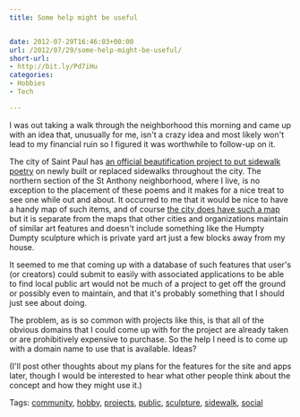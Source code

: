 ```yaml
---
title: Some help might be useful


date: 2012-07-29T16:46:03+00:00
url: /2012/07/29/some-help-might-be-useful/
short-url:
- http://bit.ly/Pd7iHu
categories:
- Hobbies
- Tech

---
```

<div class='microid-mailto+http:sha1:f3c0b363a75007a2491129fa5256c8704c59d878'>

I was out taking a walk through the neighborhood this morning and came up with an idea that, unusually for me, isn't a crazy idea and most likely won't lead to my financial ruin so I figured it was worthwhile to follow-up on it.



The city of Saint Paul has <a href="http://www.stpaul.gov/index.aspx?NID=2820" target="_blank">an official beautification project to put sidewalk poetry</a> on newly built or replaced sidewalks throughout the city. The northern section of the St Anthony neighborhood, where I live, is no exception to the placement of these poems and it makes for a nice treat to see one while out and about. It occurred to me that it would be nice to have a handy map of such items, and of course <a href="http://publicartstpaul.org/everydaysidewalk/map.html" target="_blank">the city does have such a map</a> but it is separate from the maps that other cities and organizations maintain of similar art features and doesn't include something like the Humpty Dumpty sculpture which is private yard art just a few blocks away from my house.



It seemed to me that coming up with a database of such features that user's (or creators) could submit to easily with associated applications to be able to find local public art would not be much of a project to get off the ground or possibly even to maintain, and that it's probably something that I should just see about doing.



The problem, as is so common with projects like this, is that all of the obvious domains that I could come up with for the project are already taken or are prohibitively expensive to purchase. So the help I need is to come up with a domain name to use that is available. Ideas?



(I'll post other thoughts about my plans for the features for the site and apps later, though I would be interested to hear what other people think about the concept and how they might use it.)

</div>

<div class="st-post-tags">
Tags: <a href="http://www.cavort.org/tag/community/" title="community" rel="tag">community</a>, <a href="http://www.cavort.org/tag/hobby/" title="hobby" rel="tag">hobby</a>, <a href="http://www.cavort.org/tag/projects/" title="projects" rel="tag">projects</a>, <a href="http://www.cavort.org/tag/public/" title="public" rel="tag">public</a>, <a href="http://www.cavort.org/tag/sculpture/" title="sculpture" rel="tag">sculpture</a>, <a href="http://www.cavort.org/tag/sidewalk/" title="sidewalk" rel="tag">sidewalk</a>, <a href="http://www.cavort.org/tag/social/" title="social" rel="tag">social</a><br />
</div>